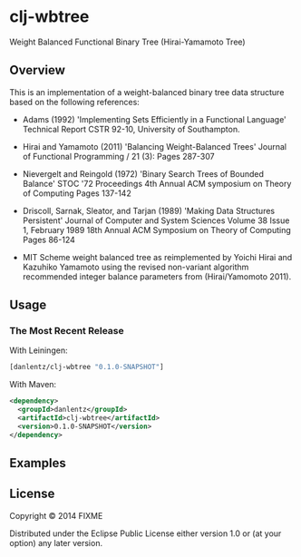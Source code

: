 # clj-wbtree

Weight Balanced Functional Binary Tree (Hirai-Yamamoto Tree)

## Overview


This is an implementation of a weight-balanced binary tree data
 structure based on the following references:

-  Adams (1992)
    'Implementing Sets Efficiently in a Functional Language'
    Technical Report CSTR 92-10, University of Southampton.

-  Hirai and Yamamoto (2011)
    'Balancing Weight-Balanced Trees'
    Journal of Functional Programming / 21 (3):
    Pages 287-307

-  Nievergelt and Reingold (1972)
    'Binary Search Trees of Bounded Balance'
    STOC '72 Proceedings
    4th Annual ACM symposium on Theory of Computing
    Pages 137-142 

-  Driscoll, Sarnak, Sleator, and Tarjan (1989)
    'Making Data Structures Persistent'
    Journal of Computer and System Sciences Volume 38 Issue 1, February 1989
    18th Annual ACM Symposium on Theory of Computing
    Pages 86-124

-  MIT Scheme weight balanced tree as reimplemented by Yoichi Hirai
    and Kazuhiko Yamamoto using the revised non-variant algorithm recommended
    integer balance parameters from (Hirai/Yamomoto 2011).
  

## Usage

### The Most Recent Release

With Leiningen:

```clj
[danlentz/clj-wbtree "0.1.0-SNAPSHOT"]
```

With Maven:

```xml
<dependency>
  <groupId>danlentz</groupId>
  <artifactId>clj-wbtree</artifactId>
  <version>0.1.0-SNAPSHOT</version>
</dependency>
```



## Examples

## License

Copyright © 2014 FIXME

Distributed under the Eclipse Public License either version 1.0 or (at
your option) any later version.
